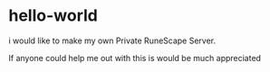 # hello-world  

i would like to make my own Private RuneScape Server.

If anyone could help me out with this is would be much appreciated
